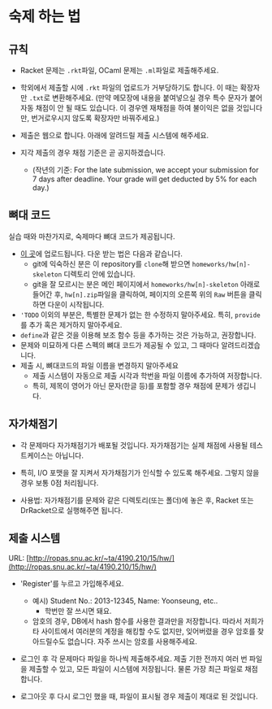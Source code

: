 # 숙제 하는 법 #

## 규칙 ##

* Racket 문제는 `.rkt`파일, OCaml 문제는 `.ml`파일로 제출해주세요.

* 학외에서 제출할 시에 `.rkt` 파일의 업로드가 거부당하기도 합니다. 이 때는 확장자만 `.txt`로 변환해주세요. (만약 메모장에 내용을 붙여넣으실 경우 특수 문자가 붙어 자동 채점이 안 될 때도 있습니다. 이 경우엔 재채점을 하여 불이익은 없을 것입니다만, 번거로우시지 않도록 확장자만 바꿔주세요.)

* 제출은 웹으로 합니다. 아래에 알려드릴 제출 시스템에 해주세요.

* 지각 제출의 경우 채점 기준은 곧 공지하겠습니다.
  + (작년의 기준: For the late submission, we accept your submission for 7 days after deadline. Your grade will get deducted by 5% for each day.)

## 뼈대 코드 ##

실습 때와 마찬가지로, 숙제마다 뼈대 코드가 제공됩니다.

* [이 곳](/homeworks)에 업로드됩니다. 다운 받는 법은 다음과 같습니다.
  + git에 익숙하신 분은 이 repository를 `clone`해 받으면 `homeworks/hw[n]-skeleton` 디렉토리 안에 있습니다.
  + git을 잘 모르시는 분은 메인 페이지에서 `homeworks/hw[n]-skeleton` 아래로 들어간 후, `hw[n].zip`파일을 클릭하여, 페이지의 오른쪽 위의 `Raw` 버튼을 클릭하면 다운이 시작됩니다.
* `'TODO` 이외의 부분은, 특별한 문제가 없는 한 수정하지 말아주세요. 특히, `provide`를 추가 혹은 제거하지 말아주세요.
* `define`과 같은 것을 이용해 보조 함수 등을 추가하는 것은 가능하고, 권장합니다.
* 문제와 미묘하게 다른 스펙의 뼈대 코드가 제공될 수 있고, 그 때마다 알려드리겠습니다.
* 제출 시, 뼈대코드의 파일 이름을 변경하지 말아주세요
  + 제출 시스템이 자동으로 제출 시각과 학번을 파일 이름에 추가하여 저장합니다.
  + 특히, 제목이 영어가 아닌 문자(한글 등)를 포함할 경우 채점에 문제가 생깁니다.

## 자가채점기 ##

* 각 문제마다 자가채점기가 배포될 것입니다. 자가채점기는 실제 채점에 사용될 테스트케이스는 아닙니다.

* 특히, I/O 포맷을 잘 지켜서 자가채점기가 인식할 수 있도록 해주세요. 그렇지 않을 경우 보통 0점 처리됩니다.

* 사용법: 자가채점기를 문제와 같은 디렉토리(또는 폴더)에 놓은 후, Racket 또는 DrRacket으로 실행해주면 됩니다.

## 제출 시스템 ##

URL: [http://ropas.snu.ac.kr/~ta/4190.210/15/hw/](http://ropas.snu.ac.kr/~ta/4190.210/15/hw/)

* 'Register'를 누르고 가입해주세요.
  + 예시) Student No.: 2013-12345, Name: Yoonseung, etc..
    * 학번만 잘 쓰시면 돼요.
  + 암호의 경우, DB에서 hash 함수를 사용한 결과만을 저장합니다. 따라서 저희가 타 사이트에서 여러분의 계정을 해킹할 수도 없지만, 잊어버렸을 경우 암호를 찾아드릴수도 없습니다. 자주 쓰시는 암호를 사용해주세요.

* 로그인 후 각 문제마다 파일을 하나씩 제출해주세요. 제출 기한 전까지 여러 번 파일을 제출할 수 있고, 모든 파일이 시스템에 저장됩니다. 물론 가장 최근 파일로 채점합니다.

* 로그아웃 후 다시 로그인 했을 때, 파일이 표시될 경우 제출이 제대로 된 것입니다.
